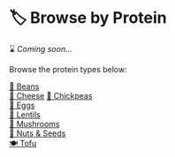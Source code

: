# 🏷️ Browse by Protein

⌛ *Coming soon...*

Browse the protein types below:

[🫘 Beans](./indexes/category_beans.md)  
[🧀 Cheese](./indexes/category_cheese.md) 
[🌾 Chickpeas](./indexes/category_chickpeas.md)  
[🥚 Eggs](./indexes/category_eggs.md)  
[🥣 Lentils](./indexes/category_lentils.md)  
[🍄 Mushrooms](./indexes/category_mushrooms.md)  
[🌰 Nuts & Seeds](./indexes/category_nuts_seeds.md)  
[🍽️ Tofu](./indexes/category_tofu.md) 